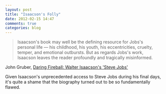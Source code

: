 ```yaml
---
layout: post
title: "Isaacson's Folly"
date: 2012-02-15 14:47
comments: true
categories: blog
---
```


>Isaacson's book may well be the defining resource for Jobs's personal life — his childhood, his youth, his eccentricities, cruelty, temper, and emotional outbursts. But as regards Jobs's work, Isaacson leaves the reader profoundly and tragically misinformed.

John Gruber, [Daring Fireball: Walter Isaacson's 'Steve Jobs'][Gruber]

Given Isaacson's unprecedented access to Steve Jobs during his final days, it's quite a shame that the biography turned out to be so fundamentally flawed.

[Gruber]: http://daringfireball.net/2012/02/walter_isaacson_steve_jobs